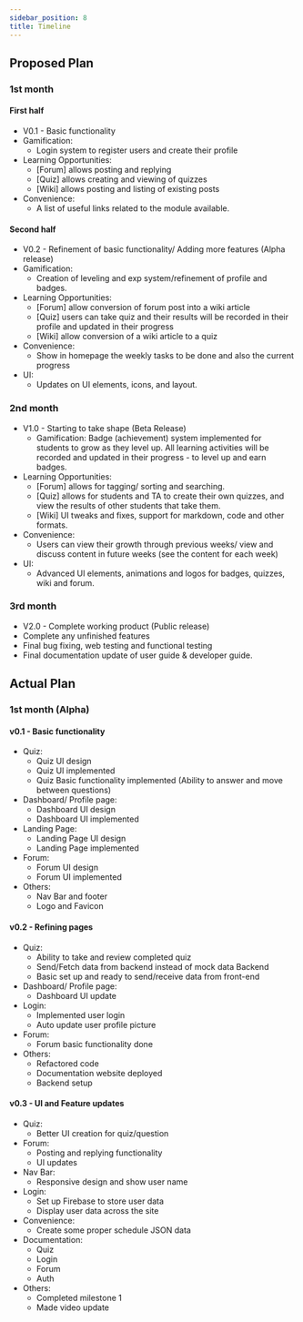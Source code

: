 ```yaml
---
sidebar_position: 8
title: Timeline
---
```


## **Proposed Plan**

### 1st month

#### First half

- V0.1 - Basic functionality
- Gamification:
  - Login system to register users and create their profile
- Learning Opportunities:
  - [Forum] allows posting and replying
  - [Quiz] allows creating and viewing of quizzes
  - [Wiki] allows posting and listing of existing posts
- Convenience:
  - A list of useful links related to the module available.

#### Second half

- V0.2 - Refinement of basic functionality/ Adding more features (Alpha release)
- Gamification:
  - Creation of leveling and exp system/refinement of profile and badges.
- Learning Opportunities:
  - [Forum] allow conversion of forum post into a wiki article
  - [Quiz] users can take quiz and their results will be recorded in their
    profile and updated in their progress
  - [Wiki] allow conversion of a wiki article to a quiz
- Convenience:
  - Show in homepage the weekly tasks to be done and also the current progress
- UI:
  - Updates on UI elements, icons, and layout.

### 2nd month

- V1.0 - Starting to take shape (Beta Release)
  - Gamification: Badge (achievement) system implemented for students to grow as
    they level up. All learning activities will be recorded and updated in their
    progress - to level up and earn badges.
- Learning Opportunities:
  - [Forum] allows for tagging/ sorting and searching.
  - [Quiz] allows for students and TA to create their own quizzes, and view the
    results of other students that take them.
  - [Wiki] UI tweaks and fixes, support for markdown, code and other formats.
- Convenience:
  - Users can view their growth through previous weeks/ view and discuss content
    in future weeks (see the content for each week)
- UI:
  - Advanced UI elements, animations and logos for badges, quizzes, wiki and
    forum.

### 3rd month

- V2.0 - Complete working product (Public release)
- Complete any unfinished features
- Final bug fixing, web testing and functional testing
- Final documentation update of user guide & developer guide.

## **Actual Plan**

### 1st month (Alpha)

#### v0.1 - Basic functionality

- Quiz:
  - Quiz UI design
  - Quiz UI implemented
  - Quiz Basic functionality implemented (Ability to answer and move between
    questions)
- Dashboard/ Profile page:
  - Dashboard UI design
  - Dashboard UI implemented
- Landing Page:
  - Landing Page UI design
  - Landing Page implemented
- Forum:
  - Forum UI design
  - Forum UI implemented
- Others:
  - Nav Bar and footer
  - Logo and Favicon

#### v0.2 - Refining pages

- Quiz:
  - Ability to take and review completed quiz
  - Send/Fetch data from backend instead of mock data Backend
  - Basic set up and ready to send/receive data from front-end
- Dashboard/ Profile page:
  - Dashboard UI update
- Login:
  - Implemented user login
  - Auto update user profile picture
- Forum:
  - Forum basic functionality done
- Others:
  - Refactored code
  - Documentation website deployed
  - Backend setup

#### v0.3 - UI and Feature updates

- Quiz:
  - Better UI creation for quiz/question
- Forum:
  - Posting and replying functionality
  - UI updates
- Nav Bar:
  - Responsive design and show user name
- Login:
  - Set up Firebase to store user data
  - Display user data across the site
- Convenience:
  - Create some proper schedule JSON data
- Documentation:
  - Quiz
  - Login
  - Forum
  - Auth
- Others:
  - Completed milestone 1
  - Made video update
